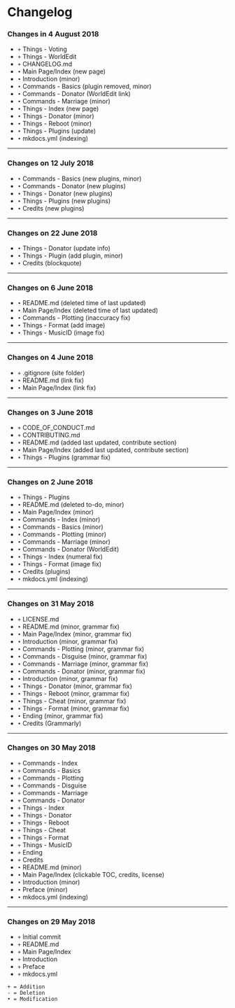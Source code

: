 # Changelog

### Changes in 4 August 2018
- ``+`` Things - Voting
- ``+`` Things - WorldEdit
- ``+`` CHANGELOG.md
- ``•`` Main Page/Index (new page)
- ``•`` Introduction (minor)
- ``•`` Commands - Basics (plugin removed, minor)
- ``•`` Commands - Donator (WorldEdit link)
- ``•`` Commands - Marriage (minor)
- ``•`` Things - Index (new page)
- ``•`` Things - Donator (minor)
- ``•`` Things - Reboot (minor)
- ``•`` Things - Plugins (update)
- ``•`` mkdocs.yml (indexing)

---

### Changes on 12 July 2018
- ``•`` Commands - Basics (new plugins, minor)
- ``•`` Commands - Donator (new plugins)
- ``•`` Things - Donator (new plugins)
- ``•`` Things - Plugins (new plugins)
- ``•`` Credits (new plugins)

---

### Changes on 22 June 2018
- ``•`` Things - Donator (update info)
- ``•`` Things - Plugin (add plugin, minor)
- ``•`` Credits (blockquote)

---

### Changes on 6 June 2018
- ``•`` README.md (deleted time of last updated)
- ``•`` Main Page/Index (deleted time of last updated)
- ``•`` Commands - Plotting (inaccuracy fix)
- ``•`` Things - Format (add image)
- ``•`` Things - MusicID (image fix)

---

### Changes on 4 June 2018
- ``+`` .gitignore (site folder)
- ``•`` README.md (link fix)
- ``•`` Main Page/Index (link fix)

---

### Changes on 3 June 2018
- ``+`` CODE_OF_CONDUCT.md
- ``+`` CONTRIBUTING.md
- ``•`` README.md (added last updated, contribute section)
- ``•`` Main Page/Index (added last updated, contribute section)
- ``•`` Things - Plugins (grammar fix)

---

### Changes on 2 June 2018

- ``+`` Things - Plugins
- ``•`` README.md (deleted to-do, minor)
- ``•`` Main Page/Index (minor)
- ``•`` Commands - Index (minor)
- ``•`` Commands - Basics (minor)
- ``•`` Commands - Plotting (minor)
- ``•`` Commands - Marriage (minor)
- ``•`` Commands - Donator (WorldEdit)
- ``•`` Things - Index (numeral fix)
- ``•`` Things - Format (image fix)
- ``•`` Credits (plugins)
- ``•`` mkdocs.yml (indexing)

---

### Changes on 31 May 2018

- ``+`` LICENSE.md
- ``•`` README.md (minor, grammar fix)
- ``•`` Main Page/Index (minor, grammar fix)
- ``•`` Introduction (minor, grammar fix)
- ``•`` Commands - Plotting (minor, grammar fix)
- ``•`` Commands - Disguise (minor, grammar fix)
- ``•`` Commands - Marriage (minor, grammar fix)
- ``•`` Commands - Donator (minor, grammar fix)
- ``•`` Introduction (minor, grammar fix)
- ``•`` Things - Donator (minor, grammar fix)
- ``•`` Things - Reboot (minor, grammar fix)
- ``•`` Things - Cheat (minor, grammar fix)
- ``•`` Things - Format (minor, grammar fix)
- ``•`` Ending (minor, grammar fix)
- ``•`` Credits (Grammarly)

---

### Changes on 30 May 2018

- ``+`` Commands - Index
- ``+`` Commands - Basics
- ``+`` Commands - Plotting
- ``+`` Commands - Disguise
- ``+`` Commands - Marriage
- ``+`` Commands - Donator
- ``+`` Things - Index
- ``+`` Things - Donator
- ``+`` Things - Reboot
- ``+`` Things - Cheat
- ``+`` Things - Format
- ``+`` Things - MusicID
- ``+`` Ending
- ``+`` Credits
- ``•`` README.md (minor)
- ``•`` Main Page/Index (clickable TOC, credits, license)
- ``•`` Introduction (minor)
- ``•`` Preface (minor)
- ``•`` mkdocs.yml (indexing)

---

### Changes on 29 May 2018

- ``+`` Initial commit
- ``+`` README.md
- ``+`` Main Page/Index
- ``+`` Introduction
- ``+`` Preface
- ``+`` mkdocs.yml

```
+ = Addition
- = Deletion
• = Modification
```
